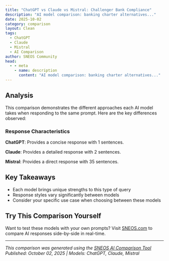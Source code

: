 ```yaml
---
title: "ChatGPT vs Claude vs Mistral: Challenger Bank Compliance"
description: "AI model comparison: banking charter alternatives..."
date: 2025-10-02
category: comparison
layout: Clean
tags:
  - ChatGPT
  - Claude
  - Mistral
  - AI Comparison
author: SNEOS Community
head:
  - - meta
    - name: description
      content: "AI model comparison: banking charter alternatives..."
---
```


<ChatComparison
  title="ChatGPT vs Claude vs Mistral: Challenger Bank Compliance"
  prompt="banking charter alternatives"
  :responses='{
    "ChatGPT": "Error calling OpenAI API.",
    "Claude": "Here are the main alternatives to traditional banking charters that allow institutions to offer financial services:\n\n## **Limited Purpose Banking Licenses**\n\n**Industrial Loan Company (ILC)**\n- Available in select states (Utah, California, Nevada, etc.)\n- Can take deposits and make loans\n- Don\u0027t require bank holding company regulation\n- Popular with fintech and commercial companies\n\n**Trust Company Charter**\n- Focus on fiduciary services, asset management\n- Can offer custody, investment management\n- Limited or no deposit-taking ability\n- State-regulated\n\n## **Fintech-Focused Options**\n\n**Special Purpose Depository Institution (SPDI)**\n- Available in Wyoming\n- Designed for digital assets and traditional banking\n- Full reserve backing required\n- No FDIC insurance\n\n**Payment Company Charter**\n- Available in some states\n- Focus on payment processing, money transmission\n- Limited banking services\n\n## **Federal Alternatives**\n\n**OCC Fintech Charter**\n- Federal oversight\n- Can engage in core banking functions\n- Still being developed/challenged legally\n\n**Credit Union Charter**\n- Member-owned cooperative structure\n- Federal or state chartered\n- Tax advantages but membership restrictions\n\n## **Non-Charter Alternatives**\n\n**Bank-as-a-Service (BaaS)**\n- Partner with existing chartered banks\n- Offer services under bank\u0027s license\n- Faster to market, less regulatory burden\n\n**Money Transmitter License**\n- State-by-state licensing\n- Payment services, money transfers\n- No deposit insurance\n\n**Electronic Money Institution**\n- Common in Europe\n- Limited banking services\n- E-money issuance and payment services\n\nWould you like me to elaborate on any specific alternative or discuss the pros/cons of different approaches?",
    "Mistral": "A banking charter is a legal framework that allows an institution to operate as a bank. However, there are several alternatives to traditional banking charters that financial institutions can consider, depending on their business model and regulatory requirements. Here are some of the key alternatives:\n\n1. **Fintech Charter**:\n   - **Office of the Comptroller of the Currency (OCC) Special Purpose National Bank Charter**: This charter is designed for fintech companies that want to offer banking services without becoming a full-service bank. It allows fintechs to operate nationwide under a single regulatory framework.\n\n2. **Industrial Loan Company (ILC) Charter**:\n   - An ILC charter allows a company to engage in limited banking activities, such as accepting deposits and making loans, without being subject to the same regulatory requirements as traditional banks. ILCs are typically regulated by state authorities.\n\n3. **Credit Union Charter**:\n   - Credit unions are member-owned financial cooperatives that provide banking services to their members. They are regulated by the National Credit Union Administration (NCUA) or state credit union regulators.\n\n4. **Trust Company Charter**:\n   - Trust companies specialize in managing trusts, estates, and other fiduciary services. They can also offer limited banking services. Trust companies are regulated by state authorities.\n\n5. **Money Transmitter License**:\n   - For companies that focus on money transfer services, a money transmitter license may be more appropriate. This license is typically issued by state regulators and allows the company to engage in money transmission activities.\n\n6. **Payment Processor License**:\n   - Payment processors handle transactions between merchants and consumers. They are often regulated by state authorities and may require specific licenses depending on the jurisdiction.\n\n7. **Non-Bank Financial Institution (NBFI)**:\n   - NBFIs include a variety of financial service providers that do not accept deposits, such as insurance companies, investment funds, and pension funds. They are regulated by various authorities depending on their specific activities.\n\n8. **State-Chartered Bank**:\n   - State-chartered banks are regulated by state banking departments rather than federal regulators. They can offer a full range of banking services but are subject to state-specific regulations.\n\n9. **Federal Savings Bank Charter**:\n   - Federal savings banks are regulated by the OCC and focus primarily on savings and mortgage lending. They are subject to different regulatory requirements compared to commercial banks.\n\n10. **Digital Asset Custodian**:\n    - For companies focusing on digital assets and cryptocurrencies, a digital asset custodian license may be appropriate. This allows the company to provide custody services for digital assets and is regulated by state or federal authorities.\n\nEach of these alternatives has its own set of regulatory requirements, benefits, and limitations. The choice of charter or license will depend on the specific business model, target market, and regulatory environment of the financial institution."
  }'
  published-date="08:34"
/>

## Analysis

This comparison demonstrates the different approaches each AI model takes when responding to the same prompt. Here are the key differences observed:

### Response Characteristics

**ChatGPT**: Provides a concise response with 1 sentences. 

**Claude**: Provides a detailed response with 2 sentences. 

**Mistral**: Provides a direct response with 35 sentences. 

## Key Takeaways

- Each model brings unique strengths to this type of query
- Response styles vary significantly between models
- Consider your specific use case when choosing between these models

## Try This Comparison Yourself

Want to test these models with your own prompts? Visit [SNEOS.com](https://sneos.com) to compare AI responses side-by-side in real-time.

---

*This comparison was generated using the [SNEOS AI Comparison Tool](https://sneos.com)*
*Published: October 02, 2025 | Models: ChatGPT, Claude, Mistral*
